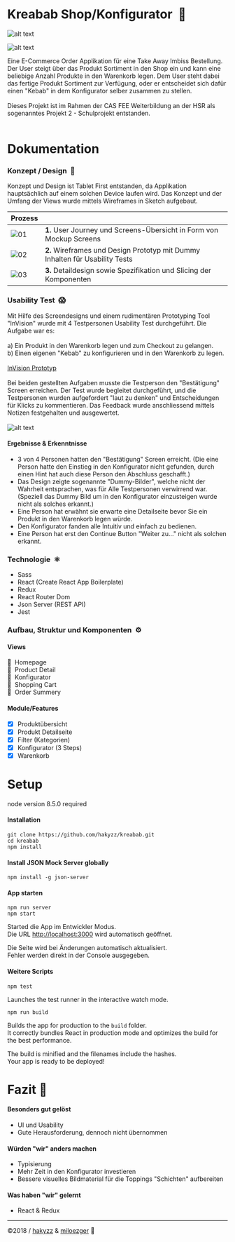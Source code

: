 # Kreabab Shop/Konfigurator&nbsp; :burrito:

![alt text](https://i.imgur.com/cCC3Fuf.png "Kreabab")

![alt text](https://i.imgur.com/INmeWKZ.jpg "Kreabab")

Eine E-Commerce Order Applikation für eine Take Away Imbiss Bestellung.<br>
Der User steigt über das Produkt Sortiment in den Shop ein und kann eine beliebige Anzahl Produkte in den Warenkorb legen. Dem User steht dabei das fertige Produkt Sortiment zur Verfügung, oder er entscheidet sich dafür einen "Kebab" in dem Konfigurator selber zusammen zu stellen.<br>
<br>
Dieses Projekt ist im Rahmen der CAS FEE Weiterbildung an der HSR als sogenanntes Projekt 2 - Schulprojekt entstanden.
<br>
<br>


# Dokumentation
### Konzept / Design&nbsp; :art:

Konzept und Design ist Tablet First entstanden, da Applikation hauptsächlich auf einem solchen Device laufen wird. Das Konzept und der Umfang der Views wurde mittels Wireframes in Sketch aufgebaut.


| Prozess  | &nbsp; |
| :--- | :--- |
| ![](https://i.imgur.com/QfAQZ5h.jpg "01") | **1.** User Journey und Screens-Übersicht in Form von Mockup Screens |
| ![](https://i.imgur.com/ImXHbdF.jpg "02") | **2.** Wireframes und Design Prototyp mit Dummy Inhalten für Usability Tests |
| ![](https://i.imgur.com/UKs5EPD.jpg "03") | **3.** Detaildesign sowie Spezifikation und Slicing der Komponenten |

### Usability Test&nbsp; :scream:

Mit Hilfe des Screendesigns und einem rudimentären Prototyping Tool "InVision" wurde mit 4 Testpersonen Usability Test durchgeführt. Die Aufgabe war es:<br>
<br>
a) Ein Produkt in den Warenkorb legen und zum Checkout zu gelangen.<br>
b) Einen eigenen "Kebab" zu konfigurieren und in den Warenkorb zu legen.
<br><br>
[InVision Prototyp](https://invis.io/3VDD28R8E)
<br>
<br>
Bei beiden gestellten Aufgaben musste die Testperson den "Bestätigung" Screen erreichen. Der Test wurde begleitet durchgeführt, und die Testpersonen wurden aufgefordert "laut zu denken" und Entscheidungen für Klicks zu kommentieren. Das Feedback wurde anschliessend mittels Notizen festgehalten und ausgewertet.
<br>
<br>
![alt text](https://i.imgur.com/XWWl7eM.jpg "Kreabab")
<br>
#### Ergebnisse & Erkenntnisse
- 3 von 4 Personen hatten den "Bestätigung" Screen erreicht. (Die eine Person hatte den Einstieg in den Konfigurator nicht gefunden, durch einen Hint hat auch diese Person den Abschluss geschafft.)
- Das Design zeigte sogenannte "Dummy-Bilder", welche nicht der Wahrheit entsprachen, was für Alle Testpersonen verwirrend war. (Speziell das Dummy Bild um in den Konfigurator einzusteigen wurde nicht als solches erkannt.)
- Eine Person hat erwähnt sie erwarte eine Detailseite bevor Sie ein Produkt in den Warenkorb legen würde.
- Den Konfigurator fanden alle Intuitiv und einfach zu bedienen.
- Eine Person hat erst den Continue Button "Weiter zu…" nicht als solchen erkannt.


### Technologie&nbsp; :atom_symbol:

- Sass
- React (Create React App Boilerplate)
- Redux
- React Router Dom
- Json Server (REST API)
- Jest

### Aufbau, Struktur und Komponenten&nbsp; :gear:

#### Views
:file_folder: &nbsp;Homepage<br>
:file_folder: &nbsp;Product Detail<br>
:file_folder: &nbsp;Konfigurator<br>
:file_folder: &nbsp;Shopping Cart<br>
:file_folder: &nbsp;Order Summery<br>

#### Module/Features

- [x] Produktübersicht<br>
- [x] Produkt Detailseite<br>
- [x] Filter (Kategorien)<br>
- [x] Konfigurator (3 Steps)<br>
- [x] Warenkorb<br>

# Setup

node version 8.5.0 required

#### Installation

```
git clone https://github.com/hakyzz/kreabab.git
cd kreabab
npm install
```
#### Install JSON Mock Server globally

```
npm install -g json-server
```

#### App starten

```
npm run server
npm start
```

Started die App im Entwickler Modus.<br>
Die URL [http://localhost:3000](http://localhost:3000) wird automatisch geöffnet.

Die Seite wird bei Änderungen automatisch aktualisiert.<br>
Fehler werden direkt in der Console ausgegeben.

#### Weitere Scripts

`npm test`

Launches the test runner in the interactive watch mode.

`npm run build`

Builds the app for production to the `build` folder.<br>
It correctly bundles React in production mode and optimizes the build for the best performance.

The build is minified and the filenames include the hashes.<br>
Your app is ready to be deployed!


# Fazit 🤔

#### Besonders gut gelöst
- UI und Usability
- Gute Herausforderung, dennoch nicht übernommen

#### Würden "wir" anders machen
- Typisierung
- Mehr Zeit in den Konfigurator investieren
- Bessere visuelles Bildmaterial für die Toppings "Schichten" aufbereiten

#### Was haben "wir" gelernt
- React & Redux

<hr>

©2018 / [hakyzz](https://github.com/hakyzz) & [miloezger](https://github.com/miloezger/) :metal: